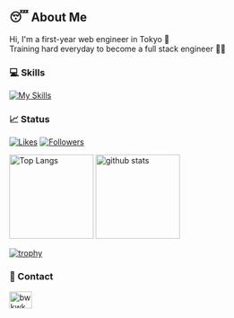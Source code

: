 ## 😴 About Me
Hi, I'm a first-year web engineer in Tokyo 👋 <br>
Training hard everyday to become a full stack engineer 👨‍💻

### 💻 Skills
[![My Skills](https://skillicons.dev/icons?i=js,ts,react,next,tailwind,php,laravel,py,aws,linux,docker,mysql,githubactions,idea,git,github,figma)](https://skillicons.dev)

### 📈 Status
[![Likes](https://badgen.org/img/zenn/mbao/likes?style=plastic)](https://zenn.dev/mbao)
[![Followers](https://badgen.org/img/zenn/mbao/followers?style=plastic)](https://zenn.dev/mbao)

<p align="left">
  <img alt="Top Langs" height="150px" src="https://github-readme-stats.vercel.app/api/top-langs/?username=bwkw&layout=compact&theme=radical&show_icons=ture&locale=en&hide=blade,gnuplot,shell,tex,roff" />
  <img alt="github stats" height="150px" src="https://github-readme-stats.vercel.app/api?username=bwkw&theme=radical&show_icons=true&locale=en" />
</p>

[![trophy](https://github-profile-trophy.vercel.app/?username=bwkw&theme=monokai&title=MultiLanguage&title=Commit&title=PullRequest&title=Repositories)](https://github.com/ryo-ma/github-profile-trophy)

### 📨 Contact
<a href="https://twitter.com/_bwkw_" target="blank"><img align="center" src="https://raw.githubusercontent.com/rahuldkjain/github-profile-readme-generator/master/src/images/icons/Social/twitter.svg" alt="bwkwk" height="30" width="40" /></a>
